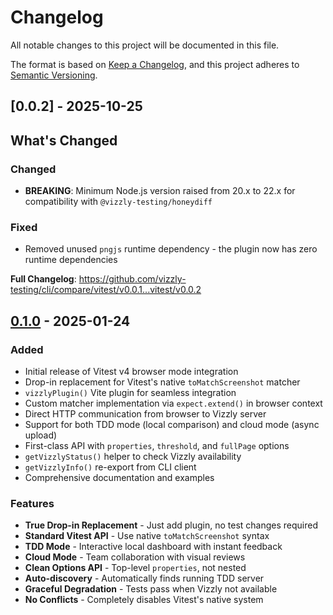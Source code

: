 # Changelog

All notable changes to this project will be documented in this file.

The format is based on [Keep a Changelog](https://keepachangelog.com/en/1.0.0/),
and this project adheres to [Semantic Versioning](https://semver.org/spec/v2.0.0.html).

## [0.0.2] - 2025-10-25

## What's Changed

### Changed
- **BREAKING**: Minimum Node.js version raised from 20.x to 22.x for compatibility with `@vizzly-testing/honeydiff`

### Fixed
- Removed unused `pngjs` runtime dependency - the plugin now has zero runtime dependencies

**Full Changelog**: https://github.com/vizzly-testing/cli/compare/vitest/v0.0.1...vitest/v0.0.2

## [0.1.0] - 2025-01-24

### Added

- Initial release of Vitest v4 browser mode integration
- Drop-in replacement for Vitest's native `toMatchScreenshot` matcher
- `vizzlyPlugin()` Vite plugin for seamless integration
- Custom matcher implementation via `expect.extend()` in browser context
- Direct HTTP communication from browser to Vizzly server
- Support for both TDD mode (local comparison) and cloud mode (async upload)
- First-class API with `properties`, `threshold`, and `fullPage` options
- `getVizzlyStatus()` helper to check Vizzly availability
- `getVizzlyInfo()` re-export from CLI client
- Comprehensive documentation and examples

### Features

- **True Drop-in Replacement** - Just add plugin, no test changes required
- **Standard Vitest API** - Use native `toMatchScreenshot` syntax
- **TDD Mode** - Interactive local dashboard with instant feedback
- **Cloud Mode** - Team collaboration with visual reviews
- **Clean Options API** - Top-level `properties`, not nested
- **Auto-discovery** - Automatically finds running TDD server
- **Graceful Degradation** - Tests pass when Vizzly not available
- **No Conflicts** - Completely disables Vitest's native system

[0.1.0]: https://github.com/vizzly-testing/cli/releases/tag/vitest-v0.1.0
